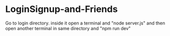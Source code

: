 # LoginSignup-and-Friends
Go to login directory. inside it open a terminal and "node server.js" and then open another terminal in same directory and "npm run dev"
